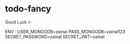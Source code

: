 # todo-fancy
Good Luck 🔥

ENV :
USER_MONGODB=zainal
PASS_MONGODB=zainal123
SECRET_PASSWORD=zainal
SECRET_JWT=zainal
